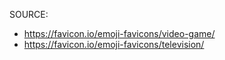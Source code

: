 SOURCE:
 
* https://favicon.io/emoji-favicons/video-game/
* https://favicon.io/emoji-favicons/television/
